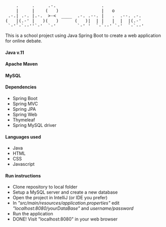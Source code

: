 <pre> 
    .     .     .-.                 .              
    |     |    (   )                |   o
 .-.| .-. |.-.  >-<  ____  .-. .--. |   .  .--. .-.
(   |(.-' |   )(   )      (   )|  | |   |  |  |(.-' 
 `-'`-`--''`-'  `-'        `-' '  `-`--' `-'  `-`--'
</pre>

This is a school project using Java Spring Boot to create a  web application for online debate.

 #### Java v.11

 #### Apache Maven

 #### MySQL

 #### Dependencies
  * Spring Boot
  * Spring MVC
  * Spring JPA
  * Spring Web
  * Thymeleaf
  * Spring MySQL driver

 #### Languages used
  * Java
  * HTML
  * CSS
  * Javascript

 #### Run instructions
  * Clone repository to local folder
  * Setup a MySQL server and create a new database
  * Open the project in IntelliJ (or IDE you prefer)
  * In *"src/main/resources/application.properties"* edit *"localhost:8080/yourDataBase"* and *username/password*
  * Run the application
  * DONE! Visit "localhost:8080" in your web browser
